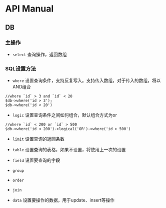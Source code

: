 # API Manual

## DB

### 主操作

* `select` 查询操作，返回数组

### SQL设置方法

* `where` 设置查询条件，支持反复写入。支持传入数组，对于传入的数组，将以AND组合

```
//where `id` > 3 and `id` < 20
$db->where('id > 3');
$db->where('id < 20')
```

* `logic` 设置查询条件之间如何组合，默认组合方式为or

```
//where `id` < 200 or `id` > 500
$db->where('id < 200')->logical('OR')->where('id > 500')
```

* `limit` 设置查询的返回条数

* `table` 设置查询的表格，如果不设置，将使用上一次的设置

* `field` 设置要查询的字段

* `group`

* `order`

* `join`

* `data` 设置要操作的数据，用于update、insert等操作


